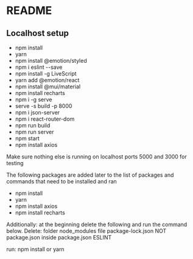 # README

## Localhost setup
+ npm install
+ yarn
+ npm install @emotion/styled
+ npm i eslint --save
+ npm install -g LiveScript
+ yarn add @emotion/react
+ npm install @mui/material
+ npm install recharts
+ npm i -g serve
+ serve -s build -p 8000
+ npm i json-server
+ npm i react-router-dom
+ npm run build
+ npm run server
+ npm start
+ npm install axios

Make sure nothing else is running on localhost ports 5000 and 3000 for testing

The following packages are added later to the list of packages and commands that need to be installed and ran
+ npm install
+ yarn
+ npm install axios
+ npm install recharts

Additionally: at the beginning delete the following and run the command below.
Delete:
folder node_modules
file package-lock.json NOT package.json
inside package.json ESLINT

run:
npm install or yarn